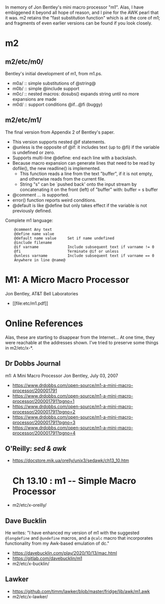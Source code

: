 In memory of Jon Bentley's mini macro processor "m1".  Alas, I have
embiggened it beyond all hope of reason, and I pine for the AWK pearl
that it was.  m2 retains the "fast substitution function" which is at
the core of m1; and fragments of even earlier versions can be found if
you look closely.

# m2

## m2/etc/m0/

Bentley's initial development of m1, from m1.ps.

- m0a/ :: simple substitutions of @string@
- m0b/ :: simple @include support
- m0c/ :: nested macros: dosubs() expands string
          until no more expansions are made
- m0d/ :: support conditions @if...@fi  (buggy)

## m2/etc/m1/

The final version from Appendix 2 of Bentley's paper.

- This version supports nested @if statements.
- @unless is the opposite of @if: it includes text (up to @fi)
  if the variable is undefined or zero.
- Supports multi-line @define: end each line with a backslash.
- Because macro expansion can generate lines that need to be read
  by dofile(), the new readline() is implemented.
  - This function reads a line from the text "buffer", if it is
    not empty, and otherwise reads from the current file.
  - String "s" can be `pushed back' onto the input stream by
    concatenating it on the front (left) of "buffer" with:
        buffer = s buffer
- @comment ... is supported.
- error() function reports weird conditions.
- @default is like @define but only takes effect if the variable
  is not previously defined.
  
Complete m1 language:

        @comment Any text
        @define name value
        @default name value     Set if name undefined
        @include filename
        @if varname             Include subsequent text if varname != 0
        @fi                     Terminate @if or unless
        @unless varname         Include subsequent text if varname == 0
        Anywhere in line @name@

# M1: A Micro Macro Processor
Jon Bentley, AT&T Bell Laboratories
- [[file:etc/m1.pdf]]

# Online References

Alas, these are starting to disappear from the Internet...
At one time, they were reachable at the addresses shown.
I've tried to preserve some things in m2/etc/x-*.

## Dr Dobbs Journal
m1: A Mini Macro Processor
Jon Bentley, July 03, 2007
- https://www.drdobbs.com/open-source/m1-a-mini-macro-processor/200001791
- https://www.drdobbs.com/open-source/m1-a-mini-macro-processor/200001791?pgno=1
- https://www.drdobbs.com/open-source/m1-a-mini-macro-processor/200001791?pgno=2
- https://www.drdobbs.com/open-source/m1-a-mini-macro-processor/200001791?pgno=3
- https://www.drdobbs.com/open-source/m1-a-mini-macro-processor/200001791?pgno=4

## O'Reilly: _sed & awk_
- https://docstore.mik.ua/orelly/unix3/sedawk/ch13_10.htm
  # Ch 13.10 : m1 -- Simple Macro Processor
- m2/etc/x-oreilly/

## Dave Bucklin

He writes: "I have enhanced my version of m1 with the suggested
`@longdefine` and `@undefine` macros, and a `@calc` macro that
incorporates functionality from my Awk-based emulation of dc."

- https://davebucklin.com/play/2020/10/13/mac.html
- https://gitlab.com/davebucklin/m1
- m2/etc/x-bucklin/

## Lawker
- https://github.com/timm/lawker/blob/master/fridge/lib/awk/m1.awk
- m2/etc/x-lawker/
